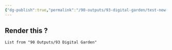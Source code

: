 ```yaml
---
{"dg-publish":true,"permalink":"/90-outputs/93-digital-garden/test-new-page/"}
---
```



## Render this ?

``` dataview
List from "90 Outputs/93 Digital Garden"
```
